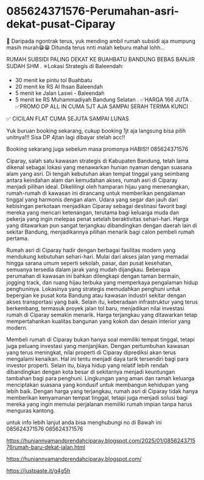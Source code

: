 # 085624371576-Perumahan-asri-dekat-pusat-Ciparay
📢 Daripada ngontrak terus, yuk mending ambil rumah subsidi aja mumpung masih murah😁😁
Ditunda terus nnti malah keburu mahal lohh...

RUMAH SUBSIDI PALING DEKAT KE BUAHBATU BANDUNG BEBAS BANJIR SUDAH SHM
.
✳️Lokasi Strategis di Baleendah:
- 30 menit ke pintu tol Buahbatu
- 20 menit ke RS Al Ihsan Baleendah
- 5 menit ke Jalan Laswi - Baleendah
- 5 menit ke RS Muhammadiyah Bandung Selatan
.
✅HARGA 166 JUTA 
.
✅PROMO DP ALL IN CUMA 5JT AJA SAMPAI SERAH TERIMA KUNCI 

✅ CICILAN FLAT CUMA SEJUTA SAMPAI LUNAS

Yuk buruan booking sekarang, cukup booking 1jt aja langsung bisa pilih unitnya!!!
Sisa DP 4jtan lagi dibayar stelah acc!!

Booking sekarang juga sebelum masa promonya HABIS!!
085624371576

Ciparay, salah satu kawasan strategis di Kabupaten Bandung, telah lama dikenal sebagai lokasi yang menawarkan hunian nyaman dengan suasana alam yang asri. Di tengah kebutuhan akan tempat tinggal yang seimbang antara keindahan alam dan kemudahan akses, rumah asri di Ciparay menjadi pilihan ideal. Dikelilingi oleh hamparan hijau yang menenangkan, rumah-rumah di kawasan ini dirancang untuk memberikan pengalaman tinggal yang harmonis dengan alam. Udara yang segar dan jauh dari kebisingan perkotaan menjadikan Ciparay sebagai destinasi favorit bagi mereka yang mencari ketenangan, terutama bagi keluarga muda dan pekerja yang ingin melepas penat setelah beraktivitas sehari-hari. Harga yang ditawarkan pun sangat terjangkau dibandingkan dengan daerah lain di sekitar Bandung, menjadikannya pilihan menarik bagi calon pembeli rumah pertama.

Rumah asri di Ciparay hadir dengan berbagai fasilitas modern yang mendukung kebutuhan sehari-hari. Mulai dari akses jalan yang memadai hingga sarana umum seperti sekolah, pasar, dan pusat kesehatan, semuanya tersedia dalam jarak yang mudah dijangkau. Beberapa perumahan di kawasan ini bahkan dilengkapi dengan taman bermain, jogging track, dan ruang hijau terbuka yang memperkaya pengalaman hidup penghuninya. Lokasinya yang strategis memudahkan penghuni untuk bepergian ke pusat kota Bandung atau kawasan industri sekitar dengan akses transportasi yang baik. Selain itu, keberadaan infrastruktur yang terus berkembang, termasuk proyek jalan tol baru, menjadikan nilai investasi rumah di Ciparay semakin menarik. Harga terjangkau yang ditawarkan tetap mempertahankan kualitas bangunan yang kokoh dan desain interior yang modern.

Membeli rumah di Ciparay bukan hanya soal memiliki tempat tinggal, tetapi juga peluang investasi yang menjanjikan. Dengan pertumbuhan kawasan yang terus meningkat, nilai properti di Ciparay diprediksi akan terus mengalami kenaikan. Hal ini tentu menjadi daya tarik tersendiri bagi para investor properti. Selain itu, biaya hidup yang relatif lebih rendah dibandingkan dengan kota besar di sekitarnya menjadi keuntungan tambahan bagi para penghuni. Lingkungan yang aman dan ramah keluarga menciptakan suasana yang kondusif untuk membangun kehidupan yang lebih baik. Dengan harga yang terjangkau, rumah asri di Ciparay tidak hanya memberikan kenyamanan tempat tinggal, tetapi juga menjadi solusi bagi mereka yang ingin memulai perjalanan memiliki rumah impian tanpa harus menguras kantong.

untuk info lebih lanjut anda bisa menghubungi no di Bawah ini
085624371576
085624371576

https://huniannyamandprendahciparay.blogspot.com/2025/01/085624371576rumah-baru-dekat-jalan.html

https://huniannyamandprendahciparay.blogspot.com/

https://justpaste.it/g4g5h

